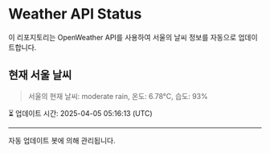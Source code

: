 
# Weather API Status

이 리포지토리는 OpenWeather API를 사용하여 서울의 날씨 정보를 자동으로 업데이트합니다.

## 현재 서울 날씨
> 서울의 현재 날씨: moderate rain, 온도: 6.78°C, 습도: 93%

⏳ 업데이트 시간: 2025-04-05 05:16:13 (UTC)

---
자동 업데이트 봇에 의해 관리됩니다.
